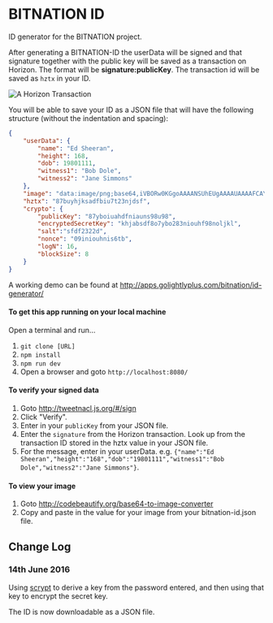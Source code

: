 # BITNATION ID

ID generator for the BITNATION project.

After generating a BITNATION-ID the userData will be signed and that signature together with the public key will be saved as a transaction on Horizon. The format will be **signature:publicKey**. The transaction id will be saved as `hztx` in your ID.

![A Horizon Transaction](http://res.cloudinary.com/go-for-self/image/upload/v1465404700/Golightly%2B/Horizon_Transaction.png)

You will be able to save your ID as a JSON file that will have the following structure (without the indentation and spacing):

```JSON
{
	"userData": {
		"name": "Ed Sheeran",
		"height": 168,
		"dob": 19801111,
		"witness1": "Bob Dole",
		"witness2": "Jane Simmons"
	},
	"image": "data:image/png;base64,iVBORw0KGgoAAAANSUhEUgAAAAUAAAAFCAYAAACNbyblAAAAHElEQVQI12P4//8/w38GIAXDIBKE0DHxgljNBAAO9TXL0Y4OHwAAAABJRU5ErkJggg==",
	"hztx": "87buyhjksadfbiu7t23njdsf",
	"crypto": {
		"publicKey": "87yboiuahdfniauns98u98",
		"encryptedSecretKey": "khjabsdf8o7ybo283niouhf98noljkl",
		"salt":"sfdf2322d",
		"nonce": "09iniouhnis6tb",
		"logN": 16,
		"blockSize": 8
	}
}
```

A working demo can be found at http://apps.golightlyplus.com/bitnation/id-generator/

#### To get this app running on your local machine

Open a terminal and run...

1. `git clone [URL]`
2. `npm install`
3. `npm run dev`
4. Open a browser and goto `http://localhost:8080/`

#### To verify your signed data

1. Goto http://tweetnacl.js.org/#/sign
2. Click "Verify".
3. Enter in your `publicKey` from your JSON file.
4. Enter the `signature` from the Horizon transaction. Look up from the transaction ID stored in the hztx value in your JSON file.
5. For the message, enter in your userData. e.g. `{"name":"Ed Sheeran","height":"168","dob":"19801111","witness1":"Bob Dole","witness2":"Jane Simmons"}`.

#### To view your image

1. Goto http://codebeautify.org/base64-to-image-converter
2. Copy and paste in the value for your image from your bitnation-id.json file.

## Change Log

### 14th June 2016
Using [scrypt](https://en.wikipedia.org/wiki/Scrypt) to derive a key from the password entered, and then using that key to encrypt the secret key.

The ID is now downloadable as a JSON file.
